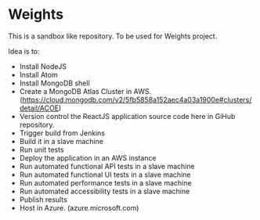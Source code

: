 # Weights
This is a sandbox like repository. To be used for Weights project. 

Idea is to:
  - Install NodeJS
  - Install Atom
  - Install MongoDB shell
  - Create a MongoDB Atlas Cluster in AWS. (https://cloud.mongodb.com/v2/5fb5858a152aec4a03a1900e#clusters/detail/ACOE)
  - Version control the ReactJS application source code here in GiHub repository.
  - Trigger build from Jenkins
  - Build it in a slave machine
  - Run unit tests
  - Deploy the application in an AWS instance
  - Run automated functional API tests in a slave machine
  - Run automated functional UI tests in a slave machine
  - Run automated performance tests in a slave machine
  - Run automated accessibility tests in a slave machine
  - Publish results
  - Host in Azure. (azure.microsoft.com)
